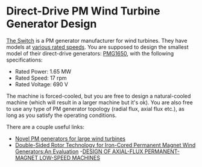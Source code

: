 # Direct-Drive PM Wind Turbine Generator Design

[The Switch](http://www.theswitch.com) is a PM generator manufacturer for wind turbines. They have models at [various rated speeds](http://www.theswitch.com/wind-power/permanent-magnet-generators/). You are supposed to design the smallest model of their direct-drive generators: [PMG1650](http://www.theswitch.com/wp/wp-content/uploads/2013/10/Datasheet_PMG1650-6300_EN_final-5.0_121214.pdf), with the following specifications:

- Rated Power: 1.65 MW
- Rated Speed: 17 rpm
- Rated Voltage: 690 V

The machine is forced-cooled, but you are free to design a natural-cooled machine (which will result in a larger machine but it's ok). You are also free to use any type of PM generator topology (radial flux, axial flux etc.), as long as you satisfy the operating conditions.

There are a couple useful links:

- [Novel PM generators for large wind turbines](https://www.sintef.no/globalassets/project/nowitech/wind-presentations-2011/a2/matveev-alexey_smartmotor.pdf)
- [Double-Sided Rotor Technology for Iron-Cored Permanent Magnet Wind Generators:An Evaluation](http://research.ee.sun.ac.za/emr/files/u1/2013-ICIT-VanWijk.pdf)
-[DESIGN OF AXIAL-FLUX PERMANENT-MAGNET LOW-SPEED MACHINES](http://web.mit.edu/kirtley/binlustuff/literature/electric%20machine/designOfAxialFluxPMM.pdf)

